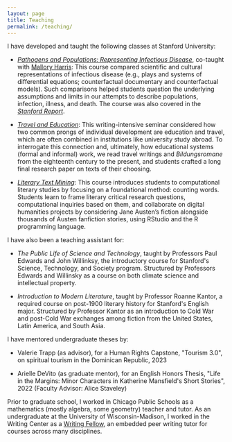 ```yaml
---
layout: page
title: Teaching 
permalink: /teaching/
---
```


I have developed and taught the following classes at Stanford University:

- [*Pathogens and Populations: Representing Infectious Disease*](https://alexander-j-sherman.github.io/syllabus_P-and-P.pdf), co-taught with [Mallory Harris](https://mjharris95.github.io): This course compared scientific and cultural representations of infectious disease (e.g., plays and systems of differential equations; counterfactual documentary and counterfactual models). Such comparisons helped students question the underlying assumptions and limits in our attempts to describe populations, infection, illness, and death. The course was also covered in the [*Stanford Report*](https://news.stanford.edu/report/2023/01/03/students-examine-scientific-cultural-representations-disease/).

- [*Travel and Education*](https://alexander-j-sherman.github.io/Sherman-Syllabus_Travel-and-Education_Final.pdf): This writing-intensive seminar considered how two common prongs of individual development are education and travel, which are often combined in institutions like university study abroad. To interrogate this connection and, ultimately, how educational systems (formal and informal) work, we read travel writings and *Bildungsromane* from the eighteenth century to the present, and students crafted a long final research paper on texts of their choosing.

- [*Literary Text Mining*](https://alexander-j-sherman.github.io/ENG184E_Syllabus.pdf): This course introduces students to computational literary studies by focusing on a foundational method: counting words. Students learn to frame literary critical research questions, computational inquiries based on them, and collaborate on digital humanities projects by considering Jane Austen’s fiction alongside thousands of Austen fanfiction stories, using RStudio and the R programming language. 

I have also been a teaching assistant for:

- *The Public Life of Science and Technology*, taught by Professors Paul Edwards and John Willinksy, the introductory course for Stanford's Science, Technology, and Society program. Structured by Professors Edwards and Willinsky as a course on both climate science and intellectual property.

- *Introduction to Modern Literature*, taught by Professor Roanne Kantor, a required course on post-1900 literary history for Stanford's English major. Structured by Professor Kantor as an introduction to Cold War and post-Cold War exchanges among fiction from the United States, Latin America, and South Asia.

I have mentored undergraduate theses by:

- Valerie Trapp (as advisor), for a Human Rights Capstone, "Tourism 3.0", on spiritual tourism in the Dominican Republic, 2023

- Arielle DeVito (as graduate mentor), for an English Honors Thesis, "Life in the Margins: Minor Characters in Katherine Mansfield's Short Stories", 2022 (Faculty Advisor: Alice Staveley)


Prior to graduate school, I worked in Chicago Public Schools as a mathematics (mostly algebra, some geometry) teacher and tutor. As an undergraduate at the University of Wisconsin-Madison, I worked in the Writing Center as a [Writing Fellow](https://writing.wisc.edu/writingfellows/about/), an embedded peer writing tutor for courses across many disciplines.
